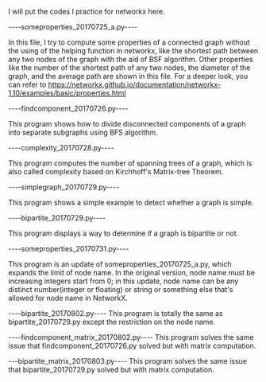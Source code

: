 I will put the codes I practice for networkx here.


----someproperties_20170725_a.py----

In this file, I try to compute some properties of a connected graph without the using of the helping function in networkx, like the shortest path between any two nodes of the graph with the aid of BSF algorithm. Other properties like the number of the shortest path of any two nodes, the diameter of the graph, and the average path are shown in this file.
For a deeper look, you can refer to https://networkx.github.io/documentation/networkx-1.10/examples/basic/properties.html


----findcomponent_20170726.py----

This program shows how to divide disconnected components of a graph into separate subgraphs using BFS algorithm.  


----complexity_20170728.py----

This program computes the number of spanning trees of a graph, which is also called complexity based on Kirchhoff's Matrix-tree Theorem.

----simplegraph_20170729.py----

This program shows a simple example to detect whether a graph is simple.

----bipartite_20170729.py----

This program displays a way to determine if a graph is bipartite or not.

----someproperties_20170731.py----

This program is an update of someproperties_20170725_a.py, which expands the limit of node name. In the original version, node name must be  increasing integers start from 0; in this update, node name can be any distinct number(integer or floating) or string or something else that's allowed for node name in NetworkX.

----bipartite_20170802.py----
This program is totally the same as bipartite_20170729.py except the restriction on the node name.

----findcomponent_matrix_20170802.py----
This program solves the same issue that findcomponent_20170726.py solved but with matrix computation.

---bipartite_matrix_20170803.py----
This program solves the same issue that bipartite_20170729.py solved but with matrix computation.
